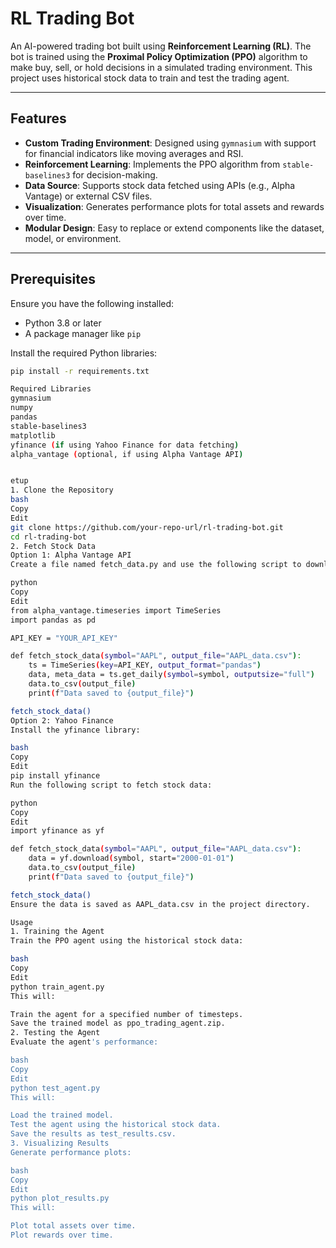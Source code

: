# RL Trading Bot

An AI-powered trading bot built using **Reinforcement Learning (RL)**. The bot is trained using the **Proximal Policy Optimization (PPO)** algorithm to make buy, sell, or hold decisions in a simulated trading environment. This project uses historical stock data to train and test the trading agent.

---

## Features

- **Custom Trading Environment**: Designed using `gymnasium` with support for financial indicators like moving averages and RSI.
- **Reinforcement Learning**: Implements the PPO algorithm from `stable-baselines3` for decision-making.
- **Data Source**: Supports stock data fetched using APIs (e.g., Alpha Vantage) or external CSV files.
- **Visualization**: Generates performance plots for total assets and rewards over time.
- **Modular Design**: Easy to replace or extend components like the dataset, model, or environment.

---

## Prerequisites

Ensure you have the following installed:

- Python 3.8 or later
- A package manager like `pip`

Install the required Python libraries:
```bash
pip install -r requirements.txt

Required Libraries
gymnasium
numpy
pandas
stable-baselines3
matplotlib
yfinance (if using Yahoo Finance for data fetching)
alpha_vantage (optional, if using Alpha Vantage API)


etup
1. Clone the Repository
bash
Copy
Edit
git clone https://github.com/your-repo-url/rl-trading-bot.git
cd rl-trading-bot
2. Fetch Stock Data
Option 1: Alpha Vantage API
Create a file named fetch_data.py and use the following script to download stock data:

python
Copy
Edit
from alpha_vantage.timeseries import TimeSeries
import pandas as pd

API_KEY = "YOUR_API_KEY"

def fetch_stock_data(symbol="AAPL", output_file="AAPL_data.csv"):
    ts = TimeSeries(key=API_KEY, output_format="pandas")
    data, meta_data = ts.get_daily(symbol=symbol, outputsize="full")
    data.to_csv(output_file)
    print(f"Data saved to {output_file}")

fetch_stock_data()
Option 2: Yahoo Finance
Install the yfinance library:

bash
Copy
Edit
pip install yfinance
Run the following script to fetch stock data:

python
Copy
Edit
import yfinance as yf

def fetch_stock_data(symbol="AAPL", output_file="AAPL_data.csv"):
    data = yf.download(symbol, start="2000-01-01")
    data.to_csv(output_file)
    print(f"Data saved to {output_file}")

fetch_stock_data()
Ensure the data is saved as AAPL_data.csv in the project directory.

Usage
1. Training the Agent
Train the PPO agent using the historical stock data:

bash
Copy
Edit
python train_agent.py
This will:

Train the agent for a specified number of timesteps.
Save the trained model as ppo_trading_agent.zip.
2. Testing the Agent
Evaluate the agent's performance:

bash
Copy
Edit
python test_agent.py
This will:

Load the trained model.
Test the agent using the historical stock data.
Save the results as test_results.csv.
3. Visualizing Results
Generate performance plots:

bash
Copy
Edit
python plot_results.py
This will:

Plot total assets over time.
Plot rewards over time.
